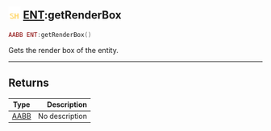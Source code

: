 ## <img src="../../.gitbook/assets/shared.png" width="24" height=24 /> [ENT](https://iaswiki.rawr.dev/readme/ent):getRenderBox

```lua
AABB ENT:getRenderBox()
```

Gets the render box of the entity.

------
## Returns

| Type   | Description |
| ------ | ----------: |
| [AABB](https://iaswiki.rawr.dev/readme/aabb) | No description |

